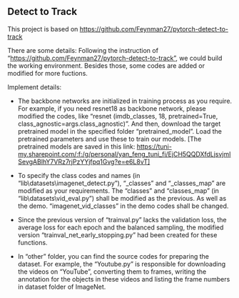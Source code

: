 ## Detect to Track

This project is based on https://github.com/Feynman27/pytorch-detect-to-track

There are some details:
Following the instruction of “https://github.com/Feynman27/pytorch-detect-to-track”, we could build the working environment. Besides those, some codes are added or modified for more fuctions.

Implement details:
-	The backbone networks are initialized in training process as you require. For example, if you need resnet18 as backbone network, please modified the codes, like “resnet (imdb_classes, 18, pretrained=True, class_agnostic=args.class_agnostic)”.
And then, download the target pretrained model in the specified folder “pretrained_model”. Load the pretrained parameters and use these to train our models. [The pretrained models are saved in this link: https://tuni-my.sharepoint.com/:f:/g/personal/yan_feng_tuni_fi/EjCH5QQDXfdLjsvjmISevgABlhY7VRz7rjPzYYjfpq1Gvg?e=e6L8vT]

-	To specify the class codes and names (in “lib\datasets\imagenet_detect.py”), “_classes” and “_classes_map” are modified as your requirements. The “classes” and “classes_map” (in “lib\datasets\vid_eval.py”) shall be modified as the previous. As well as the demo. “imagenet_vid_classes” in the demo codes shall be changed.

-	Since the previous version of “trainval.py” lacks the validation loss, the average loss for each epoch and the balanced sampling, the modified version “trainval_net_early_stopping.py” had been created for these functions.

-	In “other” folder, you can find the source codes for preparing the dataset. For example, the “Youtube.py” is responsible for downloading the videos on “YouTube”, converting them to frames, writing the annotation for the objects in these videos and listing the frame numbers in dataset folder of ImageNet.
